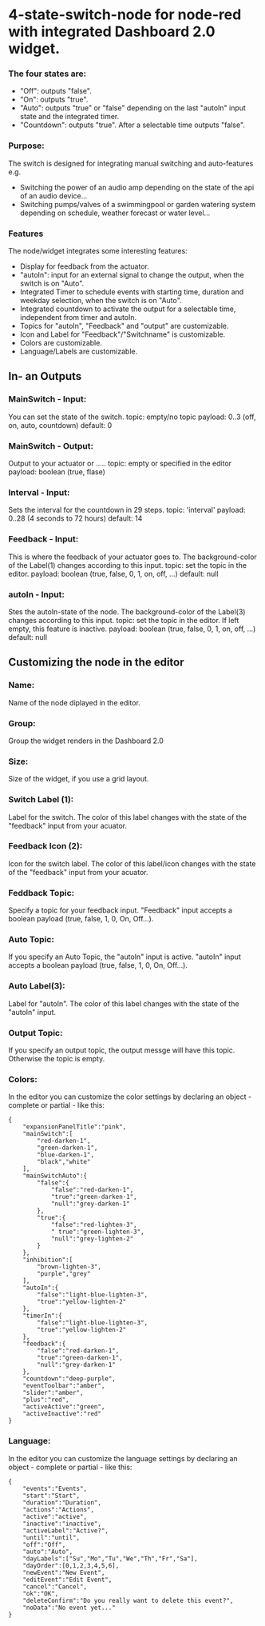 # 4-state-switch-node for node-red with integrated Dashboard 2.0 widget.

### The four states are:
- "Off": outputs "false".
- "On": outputs "true".
- "Auto": outputs "true" or "false" depending on the last "autoIn" input state and the integrated timer.
- "Countdown": outputs "true". After a selectable time outputs "false".


### Purpose:
The switch is designed for integrating manual switching and auto-features e.g.
- Switching the power of an audio amp depending on the state of the api of an audio device...
- Switching pumps/valves of a swimmingpool or garden watering system depending on schedule, weather forecast or water level...


### Features
The node/widget integrates some interesting features:
- Display for feedback from the actuator.
- "autoIn": input for an external signal to change the output, when the switch is on "Auto".
- Integrated Timer to schedule events with starting time, duration and weekday selection, when the switch is on "Auto".
- Integrated countdown to activate the output for a selectable time, independent from timer and autoIn.
- Topics for "autoIn", "Feedback" and "output" are customizable.
- Icon and Label for "Feedback"/"Switchname" is customizable.
- Colors are customizable.
- Language/Labels are customizable.

## In- an Outputs

### MainSwitch - Input:
You can set the state of the switch.
topic: empty/no topic
payload: 0..3 (off, on, auto, countdown)
default: 0

### MainSwitch - Output:
Output to your actuator or .....
topic: empty or specified in the editor
payload: boolean (true, flase)

### Interval - Input:
Sets the interval for the countdown in 29 steps.
topic: 'interval'
payload: 0..28 (4 seconds to 72 hours)
default: 14

### Feedback - Input:
This is where the feedback of your actuator goes to. The background-color of the Label(1) changes according to this input.
topic: set the topic in the editor.
payload: boolean (true, false, 0, 1, on, off, ...)
default: null

### autoIn - Input:
Stes the autoIn-state of the node. The background-color of the Label(3) changes according to this input.
topic: set the topic in the editor. If left empty, this feature is inactive.
payload: boolean (true, false, 0, 1, on, off, ...)
default: null

## Customizing the node in the editor

### Name:
Name of the node diplayed in the editor.

### Group:
Group the widget renders in the Dashboard 2.0

### Size:
Size of the widget, if you use a grid layout.

### Switch Label (1):
Label for the switch. The color of this label changes with the state of the "feedback" input from your acuator.

### Feedback Icon (2):
Icon for the switch label. The color of this label/icon changes with the state of the "feedback" input from your acuator.

### Feddback Topic:
Specify a topic for your feedback input. "Feedback" input accepts a boolean payload (true, false, 1, 0, On, Off...).

### Auto Topic:
If you specify an Auto Topic, the "autoIn" input is active. "autoIn" input accepts a boolean payload (true, false, 1, 0, On, Off...).

### Auto Label(3):
Label for "autoIn". The color of this label changes with the state of the "autoIn" input.

### Output Topic:
If you specify an output topic, the output messge will have this topic. Otherwise the topic is empty.

### Colors:
In the editor you can customize the color settings by declaring an object - complete or partial - like this:
```
{
    "expansionPanelTitle":"pink",
    "mainSwitch":[
        "red-darken-1",
        "green-darken-1",
        "blue-darken-1",
        "black","white"
    ],
    "mainSwitchAuto":{
        "false":{
            "false":"red-darken-1",
            "true":"green-darken-1",
            "null":"grey-darken-1"
        },
        "true":{
            "false":"red-lighten-3",
            " true":"green-lighten-3",
            "null":"grey-lighten-2"
        }
    },
    "inhibition":[
        "brown-lighten-3",
        "purple","grey"
    ],
    "autoIn":{
        "false":"light-blue-lighten-3",
        "true":"yellow-lighten-2"
    },
    "timerIn":{
        "false":"light-blue-lighten-3",
        "true":"yellow-lighten-2"
    },
    "feedback":{
        "false":"red-darken-1",
        "true":"green-darken-1",
        "null":"grey-darken-1"
    },
    "countdown":"deep-purple",
    "eventToolbar":"amber",
    "slider":"amber",
    "plus":"red",
    "activeActive":"green",
    "activeInactive":"red"
}
```

### Language:
In the editor you can customize the language settings by declaring an object - complete or partial - like this:
```
{
    "events":"Events",
    "start":"Start",
    "duration":"Duration",
    "actions":"Actions",
    "active":"active",
    "inactive":"inactive",
    "activeLabel":"Active?",
    "until":"until",
    "off":"Off",
    "auto":"Auto",
    "dayLabels":["Su","Mo","Tu","We","Th","Fr","Sa"],
    "dayOrder":[0,1,2,3,4,5,6],
    "newEvent":"New Event",
    "editEvent":"Edit Event",
    "cancel":"Cancel",
    "ok":"OK",
    "deleteConfirm":"Do you really want to delete this event?",
    "noData":"No event yet..."
}
```
